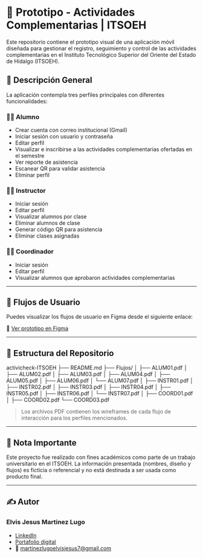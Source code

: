 # 📱 Prototipo - Actividades Complementarias | ITSOEH

Este repositorio contiene el prototipo visual de una aplicación móvil diseñada para gestionar el registro, seguimiento y control de las actividades complementarias en el Instituto Tecnológico Superior del Oriente del Estado de Hidalgo (ITSOEH).

## 🧩 Descripción General

La aplicación contempla tres perfiles principales con diferentes funcionalidades:

### 👨‍🎓 Alumno
- Crear cuenta con correo institucional (Gmail)
- Iniciar sesión con usuario y contraseña
- Editar perfil
- Visualizar e inscribirse a las actividades complementarias ofertadas en el semestre
- Ver reporte de asistencia
- Escanear QR para validar asistencia
- Eliminar perfil

### 👨‍🏫 Instructor
- Iniciar sesión
- Editar perfil
- Visualizar alumnos por clase
- Eliminar alumnos de clase
- Generar código QR para asistencia
- Eliminar clases asignadas

### 🧑‍💼 Coordinador
- Iniciar sesión
- Editar perfil
- Visualizar alumnos que aprobaron actividades complementarias

---

## 🧭 Flujos de Usuario

Puedes visualizar los flujos de usuario en Figma desde el siguiente enlace:

🔗 [Ver prototipo en Figma](https://www.figma.com/proto/9BOv5Vgdb0bdylQ2vJUcPO/Flujos-Usuario---ActivyCheck?node-id=1-113&starting-point-node-id=40%3A1384&t=Bjp471CgbwITx6xE-1)

---

## 📁 Estructura del Repositorio
activicheck-ITSOEH
├── README.md
├── Flujos/
│ ├── ALUM01.pdf
│ ├── ALUM02.pdf
│ ├── ALUM03.pdf
│ ├── ALUM04.pdf
│ ├── ALUM05.pdf
│ ├── ALUM06.pdf
│ └── ALUM07.pdf
│ ├── INSTR01.pdf
│ ├── INSTR02.pdf
│ ├── INSTR03.pdf
│ ├── INSTR04.pdf
│ ├── INSTR05.pdf
│ ├── INSTR06.pdf
│ └── INSTR07.pdf
│ ├── COORD01.pdf
│ ├── COORD02.pdf
  └── COORD03.pdf

> Los archivos PDF contienen los wireframes de cada flujo de interacción para los perfiles mencionados.

---

## 📌 Nota Importante

Este proyecto fue realizado con fines académicos como parte de un trabajo universitario en el ITSOEH. La información presentada (nombres, diseño y flujos) es ficticia o referencial y no está destinada a ser usada como producto final.

---

## ✍️ Autor

### Elvis Jesus Martinez Lugo  
- [LinkedIn](https://www.linkedin.com/in/elvis-jesus-martinez-lugo)
- [Portafolio digital](https://tusitio.com)
- 📧 martinezlugoelvisjesus7@gmail.com



